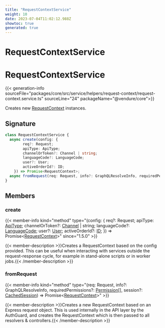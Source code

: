 ```yaml
---
title: "RequestContextService"
weight: 10
date: 2023-07-04T11:02:12.988Z
showtoc: true
generated: true
---
```

<!-- This file was generated from the Vendure source. Do not modify. Instead, re-run the "docs:build" script -->

# RequestContextService
<div class="symbol">


# RequestContextService

{{< generation-info sourceFile="packages/core/src/service/helpers/request-context/request-context.service.ts" sourceLine="24" packageName="@vendure/core">}}

Creates new <a href='/typescript-api/request/request-context#requestcontext'>RequestContext</a> instances.

## Signature

```TypeScript
class RequestContextService {
  async create(config: {
        req?: Request;
        apiType: ApiType;
        channelOrToken?: Channel | string;
        languageCode?: LanguageCode;
        user?: User;
        activeOrderId?: ID;
    }) => Promise<RequestContext>;
  async fromRequest(req: Request, info?: GraphQLResolveInfo, requiredPermissions?: Permission[], session?: CachedSession) => Promise<RequestContext>;
}
```
## Members

### create

{{< member-info kind="method" type="(config: {         req?: Request;         apiType: <a href='/typescript-api/request/api-type#apitype'>ApiType</a>;         channelOrToken?: <a href='/typescript-api/entities/channel#channel'>Channel</a> | string;         languageCode?: <a href='/typescript-api/common/language-code#languagecode'>LanguageCode</a>;         user?: <a href='/typescript-api/entities/user#user'>User</a>;         activeOrderId?: <a href='/typescript-api/common/id#id'>ID</a>;     }) => Promise&#60;<a href='/typescript-api/request/request-context#requestcontext'>RequestContext</a>&#62;"  since="1.5.0" >}}

{{< member-description >}}Creates a RequestContext based on the config provided. This can be useful when interacting
with services outside the request-response cycle, for example in stand-alone scripts or in
worker jobs.{{< /member-description >}}

### fromRequest

{{< member-info kind="method" type="(req: Request, info?: GraphQLResolveInfo, requiredPermissions?: <a href='/typescript-api/common/permission#permission'>Permission</a>[], session?: <a href='/typescript-api/auth/session-cache-strategy#cachedsession'>CachedSession</a>) => Promise&#60;<a href='/typescript-api/request/request-context#requestcontext'>RequestContext</a>&#62;"  >}}

{{< member-description >}}Creates a new RequestContext based on an Express request object. This is used internally
in the API layer by the AuthGuard, and creates the RequestContext which is then passed
to all resolvers & controllers.{{< /member-description >}}


</div>
